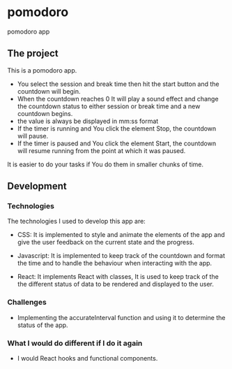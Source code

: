 # pomodoro

pomodoro app

## The project

This is a pomodoro app.

- You select the session and break time then hit the start button and the countdown will begin.
- When the countdown reaches 0 It will play a sound effect and change the countdown status to either session or break time and a new countdown begins.
- the value is always be displayed in mm:ss format
- If the timer is running and You click the element Stop, the countdown will pause.
- If the timer is paused and You click the element Start, the countdown will resume running from the point at which it was paused.

It is easier to do your tasks if You do them in smaller chunks of time.

## Development

### Technologies

The technologies I used to develop this app are:

- CSS:
  It is implemented to style and animate the elements of the app and give the user feedback on the current state and the progress.

- Javascript:
  It is implemented to keep track of the countdown and format the time and to handle the behaviour when interacting with the app.

- React:
  It implements React with classes, It is used to keep track of the the different status of data to be rendered and displayed to the user.

### Challenges

- Implementing the accurateInterval function and using it to determine the status of the app.

### What I would do different if I do it again

- I would React hooks and functional components.
